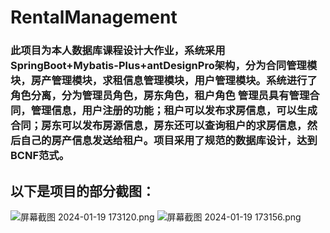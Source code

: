 # RentalManagement

<h3>此项目为本人数据库课程设计大作业，系统采用SpringBoot+Mybatis-Plus+antDesignPro架构，分为合同管理模块，房产管理模块，求租信息管理模块，用户管理模块。系统进行了角色分离，分为管理员角色，房东角色，租户角色
    管理员具有管理合同，管理信息，用户注册的功能；租户可以发布求房信息，可以生成合同；房东可以发布房源信息，房东还可以查询租户的求房信息，然后自己的房产信息发送给租户。项目采用了规范的数据库设计，达到BCNF范式。
</h3>
<h2>
  以下是项目的部分截图：
</h2>

![屏幕截图 2024-01-19 173120.png](https://img1.imgtp.com/2024/01/19/HDEcub2m.png)
![屏幕截图 2024-01-19 173156.png](https://img1.imgtp.com/2024/01/19/JdxR7H0g.png)
